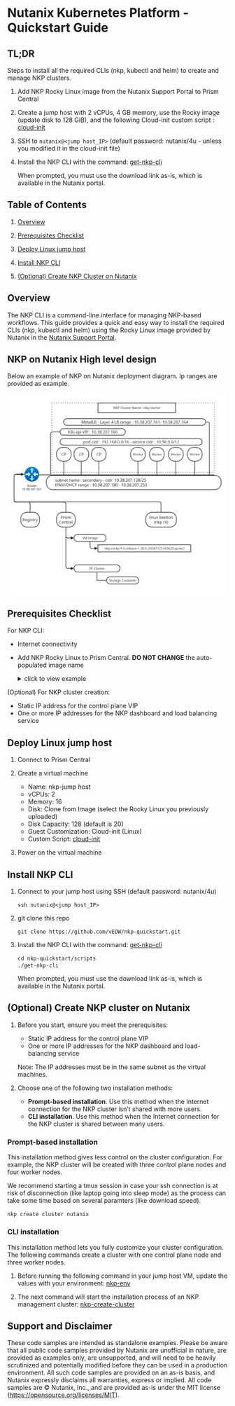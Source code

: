 # Nutanix Kubernetes Platform - Quickstart Guide

## TL;DR

Steps to install all the required CLIs (nkp, kubectl and helm) to create and manage NKP clusters.

1. Add NKP Rocky Linux image from the Nutanix Support Portal to Prism Central

1. Create a jump host with 2 vCPUs, 4 GB memory, use the Rocky image (update disk to 128 GiB), and the following Cloud-init custom script : [cloud-init](./cloud-init)

1. SSH to `nutanix@<jump host_IP>` (default password: nutanix/4u - unless you modified it in the cloud-init file)

1. Install the NKP CLI with the command: [get-nkp-cli](./get-nkp-cli)

    When prompted, you must use the download link as-is, which is available in the Nutanix portal.

## Table of Contents

1. [Overview](#overview)

1. [Prerequisites Checklist](#prerequisites-checklist)

1. [Deploy Linux jump host](#deploy-linux-jump-host)

1. [Install NKP CLI](#install-nkp-cli)

1. [(Optional) Create NKP Cluster on Nutanix](#optional-create-nkp-cluster-on-nutanix)

## Overview

The NKP CLI is a command-line interface for managing NKP-based workflows. This guide provides a quick and easy way to install the required CLIs (nkp, kubectl and helm) using the Rocky Linux image provided by Nutanix in the [Nutanix Support Portal](https://portal.nutanix.com/page/downloads?product=nkp).

## NKP on Nutanix High level design

Below an example of NKP on Nutanix deployment diagram.
Ip ranges are provided as example.

![NKP HLD](images/nkp-network-diagram.png)

## Prerequisites Checklist

For NKP CLI:

- Internet connectivity
- Add NKP Rocky Linux to Prism Central. **DO NOT CHANGE** the auto-populated image name

    <details>
    <summary>click to view example</summary>
    <IMG src="./images/add_nkp_rocky_os_image.png" atl="Add NKP Rocky OS image" />
    </details>

(Optional) For NKP cluster creation:

- Static IP address for the control plane VIP
- One or more IP addresses for the NKP dashboard and load balancing service

## Deploy Linux jump host

1. Connect to Prism Central

1. Create a virtual machine

    - Name: nkp-jump host
    - vCPUs: 2
    - Memory: 16
    - Disk: Clone from Image (select the Rocky Linux you previously uploaded)
    - Disk Capacity: 128 (default is 20)
    - Guest Customization: Cloud-init (Linux)
    - Custom Script: [cloud-init](./cloud-init)

1. Power on the virtual machine

## Install NKP CLI

1. Connect to your jump host using SSH (default password: nutanix/4u)

    ```shell
    ssh nutanix@<jump host_IP>
    ```

1. git clone this repo

    ```shell
    git clone https://github.com/vEDW/nkp-quickstart.git
    ```

1. Install the NKP CLI with the command: [get-nkp-cli](./get-nkp-cli)

    ```shell
    cd nkp-quickstart/scripts
    ./get-nkp-cli
    ```

    When prompted, you must use the download link as-is, which is available in the Nutanix portal.

## (Optional) Create NKP cluster on Nutanix

1. Before you start, ensure you meet the prerequisites:

    - Static IP address for the control plane VIP
    - One or more IP addresses for the NKP dashboard and load-balancing service

    Note: The IP addresses must be in the same subnet as the virtual machines.

1. Choose one of the following two installation methods:

    - **Prompt-based installation**. Use this method when the Internet connection for the NKP cluster isn’t shared with more users.
    - **CLI installation**. Use this method when the Internet connection for the NKP cluster is shared between many users.

### Prompt-based installation

This installation method gives less control on the cluster configuration. For example, the NKP cluster will be created with three control plane nodes and four worker nodes.

We recommend starting a tmux session in case your ssh connection is at risk of disconnection (like laptop going into sleep mode) as the process can take some time based on several paramters (like download speed).

```shell
nkp create cluster nutanix
```

### CLI installation

This installation method lets you fully customize your cluster configuration. The following commands create a cluster with one control plane node and three worker nodes.

1. Before running the following command in your jump host VM, update the values with your environment: [nkp-env](./nkp-env)

1. The next command will start the installation process of an NKP management cluster: [nkp-create-cluster](./nkp-create-mgmt-cluster.sh)

## Support and Disclaimer

These code samples are intended as standalone examples. Please be aware that all public code samples provided by Nutanix are unofficial in nature, are provided as examples only, are unsupported, and will need to be heavily scrutinized and potentially modified before they can be used in a production environment. All such code samples are provided on an as-is basis, and Nutanix expressly disclaims all warranties, express or implied. All code samples are © Nutanix, Inc., and are provided as-is under the MIT license (<https://opensource.org/licenses/MIT>).
